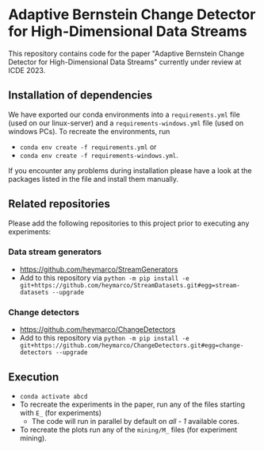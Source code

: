 # Adaptive Bernstein Change Detector for High-Dimensional Data Streams 

This repository contains code for the paper "Adaptive Bernstein Change Detector for High-Dimensional Data Streams" currently under review at ICDE 2023.

## Installation of dependencies

We have exported our conda environments into a `requirements.yml` file (used on our linux-server) and a `requirements-windows.yml` file (used on windows PCs). To recreate the environments, run 
- `conda env create -f requirements.yml` or 
- `conda env create -f requirements-windows.yml`.

If you encounter any problems during installation please have a look at the packages listed in the file and install them manually.

## Related repositories

Please add the following repositories to this project prior to executing any experiments:

### Data stream generators
- https://github.com/heymarco/StreamGenerators
- Add to this repository via `python -m pip install -e git+https://github.com/heymarco/StreamDatasets.git#egg=stream-datasets --upgrade`

### Change detectors
- https://github.com/heymarco/ChangeDetectors
- Add to this repository via `python -m pip install -e git+https://github.com/heymarco/ChangeDetectors.git#egg=change-detectors --upgrade`

## Execution

- `conda activate abcd`
- To recreate the experiments in the paper, run any of the files starting with `E_` (for experiments)
  - The code will run in parallel by default on *all - 1* available cores. 
- To recreate the plots run any of the `mining/M_` files (for experiment mining). 
